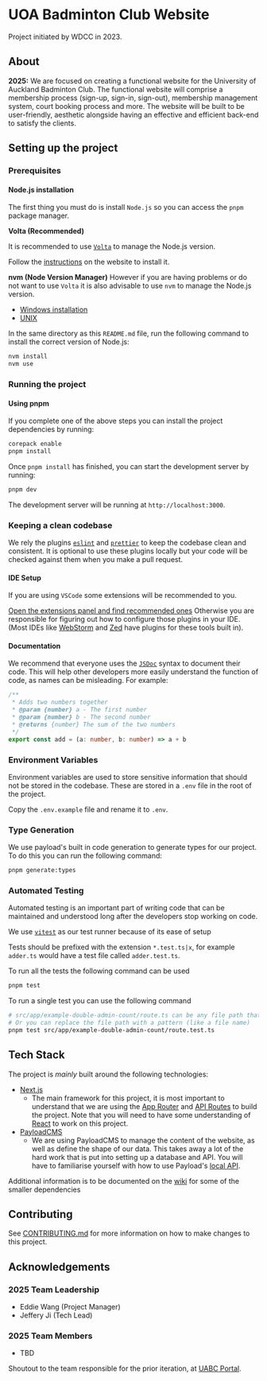 # UOA Badminton Club Website
Project initiated by WDCC in 2023.

## About

**2025:** We are focused on creating a functional website for the University of Auckland Badminton Club. The functional website will comprise a membership process (sign-up, sign-in, sign-out), membership management system, court booking process and more. The website will be built to be user-friendly, aesthetic alongside having an effective and efficient back-end to satisfy the clients.

## Setting up the project

### Prerequisites

#### Node.js installation

The first thing you must do is install `Node.js` so you can access the `pnpm` package manager.

**Volta (Recommended)**

It is recommended to use [`Volta`](https://volta.sh/) to manage the Node.js version.

Follow the [instructions](https://docs.volta.sh/guide/getting-started) on the website to install it.

**nvm (Node Version Manager)**
However if you are having problems or do not want to use `Volta` it is also advisable to use `nvm` to manage the Node.js
version.

- [Windows installation](https://github.com/coreybutler/nvm-windows/releases)
- [UNIX](https://github.com/nvm-sh/nvm?tab=readme-ov-file#installing-and-updating)

In the same directory as this `README.md` file, run the following command to install the correct version of Node.js:

```bash
nvm install
nvm use
```

### Running the project

#### Using pnpm

If you complete one of the above steps you can install the project dependencies by running:

```bash
corepack enable
pnpm install
```

Once `pnpm install` has finished, you can start the development server by running:

```bash
pnpm dev
```

The development server will be running at `http://localhost:3000`.

### Keeping a clean codebase

We rely the plugins [`eslint`](https://eslint.org/docs/latest/) and [`prettier`](https://prettier.io/docs/) to keep
the codebase clean and consistent. It is optional to use these plugins locally but your code will be checked against
them when you make a pull request.

#### IDE Setup

If you are using `VSCode` some extensions will be recommended to you.

[Open the extensions panel and find recommended ones](https://code.visualstudio.com/docs/configure/extensions/extension-marketplace)
Otherwise you are responsible for figuring out how to configure those plugins in your IDE. (Most IDEs
like [WebStorm](https://www.jetbrains.com/webstorm/) and [Zed](https://zed.dev/) have plugins for these tools built in).

#### Documentation

We recommend that everyone uses the [`JSDoc`](https://jsdoc.app/) syntax to document their code. This will help other
developers more easily understand the function of code, as names can be misleading. For example:

```ts
/**
 * Adds two numbers together
 * @param {number} a - The first number
 * @param {number} b - The second number
 * @returns {number} The sum of the two numbers
 */
export const add = (a: number, b: number) => a + b
```

### Environment Variables

Environment variables are used to store sensitive information that should not be stored in the codebase. These are stored in a `.env` file in the root of the project.

Copy the `.env.example` file and rename it to `.env`.

### Type Generation

We use payload's built in code generation to generate types for our project. To do this you can run the following command:

```bash
pnpm generate:types
```

### Automated Testing

Automated testing is an important part of writing code that can be maintained and understood long after the developers
stop working on code.

We use [`vitest`](https://vitest.dev/guide/why.html) as our test runner because of its ease of setup

Tests should be prefixed with the extension `*.test.ts|x`, for example `adder.ts` would have a test file called
`adder.test.ts`.

To run all the tests the following command can be used

```bash
pnpm test
```

To run a single test you can use the following command

```bash
# src/app/example-double-admin-count/route.ts can be any file path that points to a test.
# Or you can replace the file path with a pattern (like a file name)
pnpm test src/app/example-double-admin-count/route.test.ts
```

## Tech Stack

The project is _mainly_ built around the following technologies:

- [Next.js](https://nextjs.org/)
    - The main framework for this project, it is most important to understand that we are using
      the [App Router](https://nextjs.org/docs/app)
      and [API Routes](https://nextjs.org/docs/app/building-your-application/routing/route-handlers) to build the
      project. Note that you will need to have some understanding of [React](https://react.dev/learn) to work on this
      project.
- [PayloadCMS](https://payloadcms.com/)
    - We are using PayloadCMS to manage the content of the website, as well as define the shape of our data. This takes
      away a lot of the hard work that is put into setting up a database and API. You will have to familiarise yourself
      with how to use Payload's [local API](https://payloadcms.com/docs/local-api/overview).

Additional information is to be documented on the [wiki](https://github.com/UoaWDCC/uabc-web/wiki) for some of the
smaller dependencies

## Contributing

See [CONTRIBUTING.md](CONTRIBUTING.md) for more information on how to make changes to this project.

## Acknowledgements

### 2025 Team Leadership
- Eddie Wang (Project Manager)
- Jeffery Ji (Tech Lead)

### 2025 Team Members
- TBD

Shoutout to the team responsible for the prior iteration, at [UABC Portal](https://github.com/UoaWDCC/uabc-portal).
